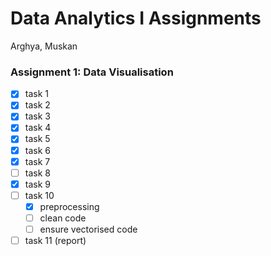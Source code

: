 # Data Analytics I Assignments

Arghya, Muskan

### Assignment 1: Data Visualisation

- [x] task 1
- [x] task 2
- [x] task 3
- [x] task 4
- [x] task 5
- [x] task 6
- [x] task 7
- [ ] task 8
- [x] task 9
- [ ] task 10
    - [x] preprocessing
    - [ ] clean code
    - [ ] ensure vectorised code
- [ ] task 11 (report)